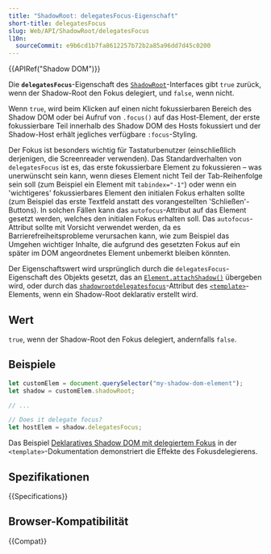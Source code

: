 ```yaml
---
title: "ShadowRoot: delegatesFocus-Eigenschaft"
short-title: delegatesFocus
slug: Web/API/ShadowRoot/delegatesFocus
l10n:
  sourceCommit: e9b6cd1b7fa8612257b72b2a85a96dd7d45c0200
---
```


{{APIRef("Shadow DOM")}}

Die **`delegatesFocus`**-Eigenschaft des [`ShadowRoot`](/de/docs/Web/API/ShadowRoot)-Interfaces gibt `true` zurück, wenn der Shadow-Root den Fokus delegiert, und `false`, wenn nicht.

Wenn `true`, wird beim Klicken auf einen nicht fokussierbaren Bereich des Shadow DOM oder bei Aufruf von `.focus()` auf das Host-Element, der erste fokussierbare Teil innerhalb des Shadow DOM des Hosts fokussiert und der Shadow-Host erhält jegliches verfügbare `:focus`-Styling.

Der Fokus ist besonders wichtig für Tastaturbenutzer (einschließlich derjenigen, die Screenreader verwenden). Das Standardverhalten von `delegatesFocus` ist es, das erste fokussierbare Element zu fokussieren – was unerwünscht sein kann, wenn dieses Element nicht Teil der Tab-Reihenfolge sein soll (zum Beispiel ein Element mit `tabindex="-1"`) oder wenn ein 'wichtigeres' fokussierbares Element den initialen Fokus erhalten sollte (zum Beispiel das erste Textfeld anstatt des vorangestellten 'Schließen'-Buttons). In solchen Fällen kann das `autofocus`-Attribut auf das Element gesetzt werden, welches den initialen Fokus erhalten soll. Das `autofocus`-Attribut sollte mit Vorsicht verwendet werden, da es Barrierefreiheitsprobleme verursachen kann, wie zum Beispiel das Umgehen wichtiger Inhalte, die aufgrund des gesetzten Fokus auf ein später im DOM angeordnetes Element unbemerkt bleiben könnten.

Der Eigenschaftswert wird ursprünglich durch die `delegatesFocus`-Eigenschaft des Objekts gesetzt, das an [`Element.attachShadow()`](/de/docs/Web/API/Element/attachShadow) übergeben wird, oder durch das [`shadowrootdelegatesfocus`](/de/docs/Web/HTML/Reference/Elements/template#shadowrootclonable)-Attribut des [`<template>`](/de/docs/Web/HTML/Reference/Elements/template)-Elements, wenn ein Shadow-Root deklarativ erstellt wird.

## Wert

`true`, wenn der Shadow-Root den Fokus delegiert, andernfalls `false`.

## Beispiele

```js
let customElem = document.querySelector("my-shadow-dom-element");
let shadow = customElem.shadowRoot;

// ...

// Does it delegate focus?
let hostElem = shadow.delegatesFocus;
```

Das Beispiel [Deklaratives Shadow DOM mit delegiertem Fokus](/de/docs/Web/HTML/Reference/Elements/template#declarative_shadow_dom_with_delegated_focus) in der `<template>`-Dokumentation demonstriert die Effekte des Fokusdelegierens.

## Spezifikationen

{{Specifications}}

## Browser-Kompatibilität

{{Compat}}
